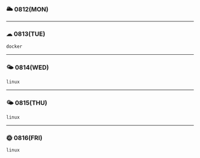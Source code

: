 
### 🌥 0812(MON)

---

### ☁ 0813(TUE)
    docker
---

### 🌤 0814(WED)
    linux

---

### 🌤 0815(THU)
    linux

---

### 🌞 0816(FRI)
    linux

